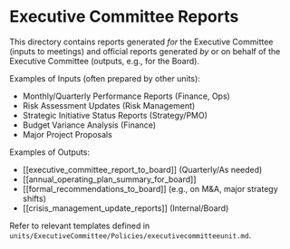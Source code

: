 # Executive Committee Reports

This directory contains reports generated *for* the Executive Committee (inputs to meetings) and official reports generated *by* or on behalf of the Executive Committee (outputs, e.g., for the Board).

Examples of Inputs (often prepared by other units):
- Monthly/Quarterly Performance Reports (Finance, Ops)
- Risk Assessment Updates (Risk Management)
- Strategic Initiative Status Reports (Strategy/PMO)
- Budget Variance Analysis (Finance)
- Major Project Proposals

Examples of Outputs:
- [[executive_committee_report_to_board]] (Quarterly/As needed)
- [[annual_operating_plan_summary_for_board]]
- [[formal_recommendations_to_board]] (e.g., on M&A, major strategy shifts)
- [[crisis_management_update_reports]] (Internal/Board)

Refer to relevant templates defined in `units/ExecutiveCommittee/Policies/executivecommitteeunit.md`. 
